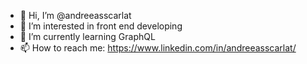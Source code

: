 - 👋 Hi, I’m @andreeasscarlat
- 👀 I’m interested in front end developing
- 🌱 I’m currently learning GraphQL
- 📫 How to reach me: https://www.linkedin.com/in/andreeasscarlat/
